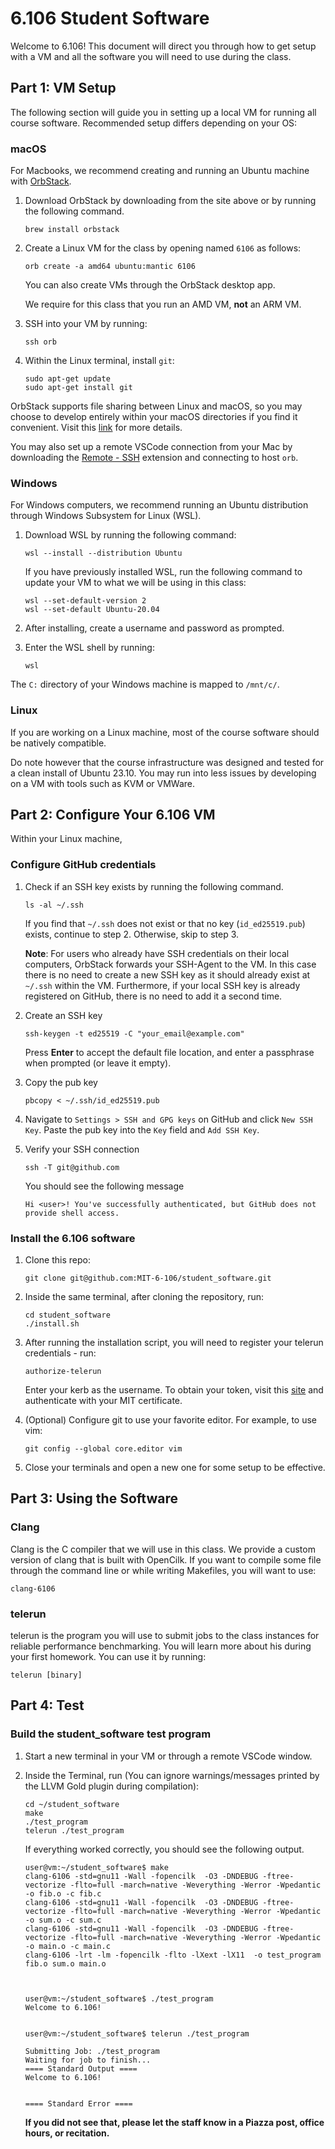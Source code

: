 # 6.106 Student Software

Welcome to 6.106! This document will direct you through how to get setup with a VM and all the software you will need to use during the class.

## Part 1: VM Setup

The following section will guide you in setting up a local VM for running all course software. Recommended setup differs depending on your OS:

### macOS

For Macbooks, we recommend creating and running an Ubuntu machine with [OrbStack](https://orbstack.dev/).

1. Download OrbStack by downloading from the site above or by running the following command.

   ```
   brew install orbstack
   ```

2. Create a Linux VM for the class by opening named `6106` as follows:

   ```
   orb create -a amd64 ubuntu:mantic 6106
   ```

   You can also create VMs through the OrbStack desktop app.

   We require for this class that you run an AMD VM, **not** an ARM VM.

4. SSH into your VM by running:

   ```
   ssh orb
   ```

5. Within the Linux terminal, install `git`:

   ```
   sudo apt-get update
   sudo apt-get install git
   ```

OrbStack supports file sharing between Linux and macOS, so you may choose to develop entirely within your macOS directories
if you find it convenient. Visit this [link](https://docs.orbstack.dev/machines/file-sharing) for more details.

You may also set up a remote VSCode connection from your Mac by downloading the
[Remote - SSH](https://marketplace.visualstudio.com/items?itemName=ms-vscode-remote.remote-ssh)
extension and connecting to host `orb`.

### Windows

For Windows computers, we recommend running an Ubuntu distribution through Windows Subsystem for Linux (WSL).

1. Download WSL by running the following command:

   ```
   wsl --install --distribution Ubuntu
   ```

   If you have previously installed WSL, run the following command to update your VM to what we will be using in this class:

   ```
   wsl --set-default-version 2
   wsl --set-default Ubuntu-20.04
   ```

2. After installing, create a username and password as prompted.

3. Enter the WSL shell by running:

   ```
   wsl
   ```

The `C:` directory of your Windows machine is mapped to `/mnt/c/`.

### Linux

If you are working on a Linux machine, most of the course software should be natively compatible.

Do note however that the course infrastructure was designed and tested for a clean install of Ubuntu 23.10.
You may run into less issues by developing on a VM with tools such as KVM or VMWare.

## Part 2: Configure Your 6.106 VM

Within your Linux machine,

### Configure GitHub credentials

1.  Check if an SSH key exists by running the following command.

    ```
    ls -al ~/.ssh
    ```

    If you find that `~/.ssh` does not exist or that no key (`id_ed25519.pub`) exists, continue to step 2.
    Otherwise, skip to step 3.

    **Note**: For users who already have SSH credentials on their local computers, OrbStack forwards your SSH-Agent to the VM.
    In this case there is no need to create a new SSH key as it should already exist at `~/.ssh` within the VM.
    Furthermore, if your local SSH key is already registered on GitHub, there is no need to add it a second time.
   
2.  Create an SSH key

    ```
    ssh-keygen -t ed25519 -C "your_email@example.com"
    ```

    Press **Enter** to accept the default file location, and enter a passphrase when prompted (or leave it empty).

3.  Copy the pub key

    ```
    pbcopy < ~/.ssh/id_ed25519.pub
    ```

4.  Navigate to `Settings > SSH and GPG keys` on GitHub and click `New SSH Key`. Paste the pub key into the `Key` field and `Add SSH Key`.

5.  Verify your SSH connection

    ```
    ssh -T git@github.com
    ```

    You should see the following message

    ```
    Hi <user>! You've successfully authenticated, but GitHub does not provide shell access.
    ```

### Install the 6.106 software

1.  Clone this repo:

    ```
    git clone git@github.com:MIT-6-106/student_software.git
    ```

2.  Inside the same terminal, after cloning the repository, run:

    ```
    cd student_software
    ./install.sh
    ```

3.  After running the installation script, you will need to register your telerun credentials - run:

    ```
    authorize-telerun
    ```

    Enter your kerb as the username. To obtain your token, visit this [site](https://carlguo.scripts.mit.edu:444/serve_tokens.pl) and authenticate with your MIT certificate.
    
4.  (Optional) Configure git to use your favorite editor. For example, to use vim:

    ```
    git config --global core.editor vim
    ```

5.  Close your terminals and open a new one for some setup to be effective.

## Part 3: Using the Software

### Clang

Clang is the C compiler that we will use in this class. We provide a custom version of clang that is built with OpenCilk. If you want to compile some file through the command line or while writing Makefiles, you will want to use:

```
clang-6106
```

### telerun

telerun is the program you will use to submit jobs to the class instances for reliable performance benchmarking. You will learn more about his during your first homework. You can use it by running:

```
telerun [binary]
```

## Part 4: Test

### Build the student_software test program

1. Start a new terminal in your VM or through a remote VSCode window.

2. Inside the Terminal, run (You can ignore warnings/messages printed by the LLVM Gold plugin during compilation):

   ```
   cd ~/student_software
   make
   ./test_program
   telerun ./test_program
   ```

   If everything worked correctly, you should see the following output.

   ```
   user@vm:~/student_software$ make
   clang-6106 -std=gnu11 -Wall -fopencilk  -O3 -DNDEBUG -ftree-vectorize -flto=full -march=native -Weverything -Werror -Wpedantic  -o fib.o -c fib.c
   clang-6106 -std=gnu11 -Wall -fopencilk  -O3 -DNDEBUG -ftree-vectorize -flto=full -march=native -Weverything -Werror -Wpedantic  -o sum.o -c sum.c
   clang-6106 -std=gnu11 -Wall -fopencilk  -O3 -DNDEBUG -ftree-vectorize -flto=full -march=native -Weverything -Werror -Wpedantic  -o main.o -c main.c
   clang-6106 -lrt -lm -fopencilk -flto -lXext -lX11  -o test_program fib.o sum.o main.o



   user@vm:~/student_software$ ./test_program
   Welcome to 6.106!


   user@vm:~/student_software$ telerun ./test_program

   Submitting Job: ./test_program
   Waiting for job to finish...
   ==== Standard Output ====
   Welcome to 6.106!


   ==== Standard Error ====
   ```

   **If you did not see that, please let the staff know in a Piazza post, office hours, or recitation.**

<!-- ## Part 6: Troubleshooting Athena VDI FAQ

Please, read the following [FAQ](TROUBLESHOOTING.md) to familiarize yourself with some of the problems people have run into in the past and how to fix them. -->

<!-- ## (Optional) Part 5: Use Athena Dialup to Mount your locker locally

These are optional instruction on how to mount your locker directory locally on your machine through vscode or `sshfs`. You can completely rely on Athena VDI to complete the assignments for this class. You should only follow these steps if you prefer to minimize your interaction with the GUI provided by VMWare Horizon.

Athena Dialup is another way to get access to computing power on the Athena Infrastructure. You will have access there to your AFS directory as well. So, your home directory will be the same as in Athena VDI.

Athena Dialup only provides access to some machine through ssh, so you will only get access to a terminal on that machine.

     Note: on Athena Dialup, some software necessary software to work with the class might not run through athena dialup. We don't recommend trying to run software for the class from Athena Dialup

The nice thing is that you will be able to access your files from both ends. So, you can have both running. Use Athena Dialup for writing code on your AFS locker, but then switch to the Athena VDI GUI to run tasks.

1. Configure your development environment

    1. **Install VS Code**
    1. On your computer (NOT inside of your 6.106 VM), download and install Visual Studio Code from https://code.visualstudio.com/download
    2. **Install the Remote - SSH extension**
    1. Open VS Code
    1. Press Ctrl-Shift-P (on Windows/Linux) or Cmd-Shift-P (on Mac)
    1. Type `Extensions: Install Extensions` and select that option
    1. In the search box, paste: `ms-vscode-remote.remote-ssh`
    1. Install this extension
    3. **Restart VS Code**
    4. **Configure your SSH config**
    1. Open VS Code
    2. Press Ctrl-Shift-P (on Windows/Linux) or Cmd-Shift-P on Mac
    3. Type `Remote-SSH: Open Configuration File` and select that option
    4. Choose the first file
    5. Add the following entry to the file:
    ```
    Host athena
     HostName athena.dialup.mit.edu
     User [Your Kerberos without @mit.edu]
    ```
    It is likely, however, that this setup won't work, when you try to connect in the next step, since Athena Dialup uses two factor authentication. In that case, there is a fix that works if you are running Linux/MacOS (If you are running Windows, you will need to connect with `sshfs`. See below for more information). You will need to change the entry above to:
    ```
    Host athena
     HostName athena.dialup.mit.edu
     User [Your Kerberos without @mit.edu]
     ControlMaster auto
     ControlPath ~/.ssh/sockets/%r@%h-%p
     ControlPersist 600
    ```

2. **Connect with VSCode to Athena Dialup**

    1. Open VS Code
    2. Press Ctrl-Shift-P (on Windows/Linux) or Cmd-Shift-P on Mac
    3. Type `Remote-SSH: Connect to Host` and select that option
    4. Select `athena`
    5. It should ask you to do a two factor authentication. You should be able to enter your kerberos password, then use Duo. If your connection keeps resetting, then you will need to go back to step `6.3.4.5` and fix the ssh config entry (this would work for Linux/MacOS). If you are running Windows, see step `6.5` on how to use `sshfs`.
    6. Click "Open folder". You might be asked to authenticate again here.
    7. You can now choose which directory you want to load into your vscode from your Athena directory (this should be your home directory or a homework/project directory).

3. **Using sshfs to mount your AFS directory locally**:

    If you have gone through the previous steps and failed to ssh to athena dialup through VSCode (most likely you are using Windows), you can follow the following instructions to learn how to use `sshfs`/`fusermount3`. (Note: on older versions of Ubuntu, 18.04 or older, the command you will need to use is `fusermount` and the package to download it with is called `fuse`)

    1. If you are on Windows, the easiest way to be able to run the commands above is to use WSL to run Ubuntu. You can download Ubuntu20.04 through the Microsoft Store. It will provide with an Ubuntu terminal to run Linux executables.
    2. Install `sshfs` and `fusermount3`:
    ```
    sudo apt install sshfs
    sudo apt install fusermount3
    ```
    3. You can learn about both commands by reading the man pages:
    1. `sshfs`: https://man7.org/linux/man-pages/man1/SSHFS.1.html
    2. `fusermount3`: https://man7.org/linux/man-pages/man1/fusermount3.1.html
    4. You should create a directory to always mount you AFS directories to:
    ```
     mkdir ~/athena
    ```
    5. Mount your Athena home directory locally (which is your AFS directory):
    ```
    sshfs kerberos@athena.dialup.mit.edu: ~/athena
    ```
    Or mount a specific directory:
    ```
    sshfs kerberos@athena.dialup.mit.edu:/path/to/directory ~/athena
    ```
    6. Once you are done using the mounted filesystem, you should remember to always unmount it:
    ```
    fusermount3 -u ~/athena
    ```
    7. It might be worth it to create aliases for the commands above in order to avoid typing them every time by adding the following two lines to your `~/.bash_aliases` file.

    ```
    alias mount_athena="sshfs kerberos@athena.dialup.mit.edu: ~/athena"
    alias unmount_athena="fusermount3 -u ~/athena"
    ```

    You will have to close and rerun your terminal for these commands to be usable or just run

    ```
    source ~/.bash_aliases
    ```

    Now you can simply run them with:

    ```
    mount_athena
    unmount_athena
    ```

    8. Now you can open projects on your AFS directory like you would any other directory in VSCode:
    ```
    cd ~/athena/path/to/project
    code .
    ```

4. Install awsrun:

    1. From your Athena Dialup terminal, run:

````

./scripts/install_awsrun_athena_dialup.sh

```

```
```` -->
